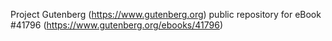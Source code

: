 Project Gutenberg (https://www.gutenberg.org) public repository for eBook #41796 (https://www.gutenberg.org/ebooks/41796)

